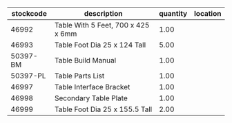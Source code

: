 |stockcode|description|quantity|location|
|---------|-----------|--------|--------|
|46992|Table With 5 Feet, 700 x 425 x 6mm|1.00||
|46993|Table Foot Dia 25 x 124 Tall|5.00||
|50397-BM|Table Build Manual|1.00||
|50397-PL|Table Parts List|1.00||
|46997|Table Interface Bracket|1.00||
|46998|Secondary Table Plate|1.00||
|46999|Table Foot Dia 25 x 155.5 Tall|2.00||
